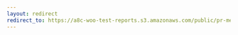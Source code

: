 ```yaml
---
layout: redirect
redirect_to: https://a8c-woo-test-reports.s3.amazonaws.com/public/pr-merge/45892/api/index.html
---
```


